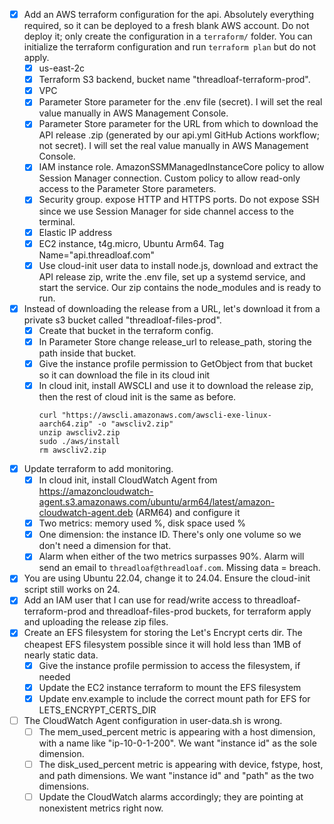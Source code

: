 - [x] Add an AWS terraform configuration for the api. Absolutely everything required, so it can be deployed to a fresh blank AWS account. Do not deploy it; only create the configuration in a `terraform/` folder. You can initialize the terraform configuration and run `terraform plan` but do not apply.
    - [x] us-east-2c
    - [x] Terraform S3 backend, bucket name "threadloaf-terraform-prod".
    - [x] VPC
    - [x] Parameter Store parameter for the .env file (secret). I will set the real value manually in AWS Management Console.
    - [x] Parameter Store parameter for the URL from which to download the API release .zip (generated by our api.yml GitHub Actions workflow; not secret). I will set the real value manually in AWS Management Console.
    - [x] IAM instance role. AmazonSSMManagedInstanceCore policy to allow Session Manager connection. Custom policy to allow read-only access to the Parameter Store parameters.
    - [x] Security group. expose HTTP and HTTPS ports. Do not expose SSH since we use Session Manager for side channel access to the terminal.
    - [x] Elastic IP address
    - [x] EC2 instance, t4g.micro, Ubuntu Arm64. Tag Name="api.threadloaf.com"
    - [x] Use cloud-init user data to install node.js, download and extract the API release zip, write the .env file, set up a systemd service, and start the service. Our zip contains the node_modules and is ready to run.
- [x] Instead of downloading the release from a URL, let's download it from a private s3 bucket called "threadloaf-files-prod".
    - [x] Create that bucket in the terraform config.
    - [x] In Parameter Store change release_url to release_path, storing the path inside that bucket.
    - [x] Give the instance profile permission to GetObject from that bucket so it can download the file in its cloud init
    - [x] In cloud init, install AWSCLI and use it to download the release zip, then the rest of cloud init is the same as before.
        ```
        curl "https://awscli.amazonaws.com/awscli-exe-linux-aarch64.zip" -o "awscliv2.zip"
        unzip awscliv2.zip  
        sudo ./aws/install
        rm awscliv2.zip
        ```
- [x] Update terraform to add monitoring.
    - [x] In cloud init, install CloudWatch Agent from https://amazoncloudwatch-agent.s3.amazonaws.com/ubuntu/arm64/latest/amazon-cloudwatch-agent.deb (ARM64) and configure it
    - [x] Two metrics: memory used %, disk space used %
    - [x] One dimension: the instance ID. There's only one volume so we don't need a dimension for that.
    - [x] Alarm when either of the two metrics surpasses 90%. Alarm will send an email to `threadloaf@threadloaf.com`. Missing data = breach.
- [x] You are using Ubuntu 22.04, change it to 24.04. Ensure the cloud-init script still works on 24.
- [x] Add an IAM user that I can use for read/write access to threadloaf-terraform-prod and threadloaf-files-prod buckets, for terraform apply and uploading the release zip files.
- [x] Create an EFS filesystem for storing the Let's Encrypt certs dir. The cheapest EFS filesystem possible since it will hold less than 1MB of nearly static data.
    - [x] Give the instance profile permission to access the filesystem, if needed
    - [x] Update the EC2 instance terraform to mount the EFS filesystem
    - [x] Update env.example to include the correct mount path for EFS for LETS_ENCRYPT_CERTS_DIR
- [ ] The CloudWatch Agent configuration in user-data.sh is wrong.
    - [ ] The mem_used_percent metric is appearing with a host dimension, with a name like "ip-10-0-1-200". We want "instance id" as the sole dimension.
    - [ ] The disk_used_percent metric is appearing with device, fstype, host, and path dimensions. We want "instance id" and "path" as the two dimensions.
    - [ ] Update the CloudWatch alarms accordingly; they are pointing at nonexistent metrics right now.
